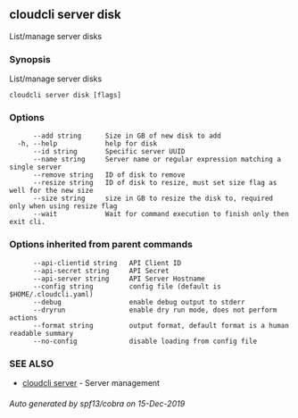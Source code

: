 ## cloudcli server disk

List/manage server disks

### Synopsis

List/manage server disks

```
cloudcli server disk [flags]
```

### Options

```
      --add string      Size in GB of new disk to add
  -h, --help            help for disk
      --id string       Specific server UUID
      --name string     Server name or regular expression matching a single server
      --remove string   ID of disk to remove
      --resize string   ID of disk to resize, must set size flag as well for the new size
      --size string     size in GB to resize the disk to, required only when using resize flag
      --wait            Wait for command execution to finish only then exit cli.
```

### Options inherited from parent commands

```
      --api-clientid string   API Client ID
      --api-secret string     API Secret
      --api-server string     API Server Hostname
      --config string         config file (default is $HOME/.cloudcli.yaml)
      --debug                 enable debug output to stderr
      --dryrun                enable dry run mode, does not perform actions
      --format string         output format, default format is a human readable summary
      --no-config             disable loading from config file
```

### SEE ALSO

* [cloudcli server](cloudcli_server.md)	 - Server management

###### Auto generated by spf13/cobra on 15-Dec-2019
